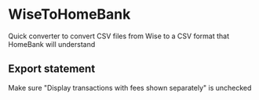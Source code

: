 # WiseToHomeBank
Quick converter to convert CSV files from Wise to a CSV format that HomeBank will understand


## Export statement
Make sure "Display transactions with fees shown separately" is unchecked
